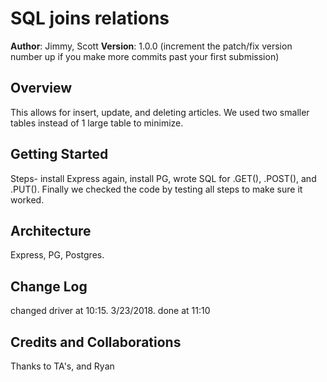 # SQL joins relations

**Author**: Jimmy, Scott 
**Version**: 1.0.0 (increment the patch/fix version number up if you make more commits past your first submission)

## Overview
This allows for insert, update, and deleting articles. We used two smaller tables instead of 1 large table to minimize.  

## Getting Started
Steps- install Express again, install PG, wrote SQL for .GET(), .POST(), and .PUT(). Finally we checked the code by testing all steps to make sure it worked.  

## Architecture
Express, PG, Postgres.

## Change Log
changed driver at 10:15. 3/23/2018.
done at 11:10

## Credits and Collaborations
Thanks to TA's, and Ryan
